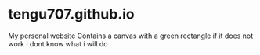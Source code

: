 # tengu707.github.io
My personal website
Contains a canvas with a green rectangle if it does not work i dont know what i will do
